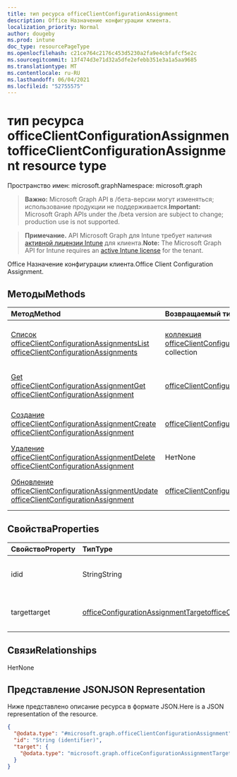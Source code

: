 ```yaml
---
title: тип ресурса officeClientConfigurationAssignment
description: Office Назначение конфигурации клиента.
localization_priority: Normal
author: dougeby
ms.prod: intune
doc_type: resourcePageType
ms.openlocfilehash: c21ce764c2176c453d5230a2fa9e4cbfafcf5e2c
ms.sourcegitcommit: 13f474d3e71d32a5dfe2efebb351e3a1a5aa9685
ms.translationtype: MT
ms.contentlocale: ru-RU
ms.lasthandoff: 06/04/2021
ms.locfileid: "52755575"
---
```

# <a name="officeclientconfigurationassignment-resource-type"></a><span data-ttu-id="9a98c-103">тип ресурса officeClientConfigurationAssignment</span><span class="sxs-lookup"><span data-stu-id="9a98c-103">officeClientConfigurationAssignment resource type</span></span>

<span data-ttu-id="9a98c-104">Пространство имен: microsoft.graph</span><span class="sxs-lookup"><span data-stu-id="9a98c-104">Namespace: microsoft.graph</span></span>

> <span data-ttu-id="9a98c-105">**Важно:** Microsoft Graph API в /бета-версии могут изменяться; использование продукции не поддерживается.</span><span class="sxs-lookup"><span data-stu-id="9a98c-105">**Important:** Microsoft Graph APIs under the /beta version are subject to change; production use is not supported.</span></span>

> <span data-ttu-id="9a98c-106">**Примечание.** API Microsoft Graph для Intune требует наличия [активной лицензии Intune](https://go.microsoft.com/fwlink/?linkid=839381) для клиента.</span><span class="sxs-lookup"><span data-stu-id="9a98c-106">**Note:** The Microsoft Graph API for Intune requires an [active Intune license](https://go.microsoft.com/fwlink/?linkid=839381) for the tenant.</span></span>

<span data-ttu-id="9a98c-107">Office Назначение конфигурации клиента.</span><span class="sxs-lookup"><span data-stu-id="9a98c-107">Office Client Configuration Assignment.</span></span>

## <a name="methods"></a><span data-ttu-id="9a98c-108">Методы</span><span class="sxs-lookup"><span data-stu-id="9a98c-108">Methods</span></span>
|<span data-ttu-id="9a98c-109">Метод</span><span class="sxs-lookup"><span data-stu-id="9a98c-109">Method</span></span>|<span data-ttu-id="9a98c-110">Возвращаемый тип</span><span class="sxs-lookup"><span data-stu-id="9a98c-110">Return Type</span></span>|<span data-ttu-id="9a98c-111">Описание</span><span class="sxs-lookup"><span data-stu-id="9a98c-111">Description</span></span>|
|:---|:---|:---|
|[<span data-ttu-id="9a98c-112">Список officeClientConfigurationAssignments</span><span class="sxs-lookup"><span data-stu-id="9a98c-112">List officeClientConfigurationAssignments</span></span>](../api/intune-cirrus-officeclientconfigurationassignment-list.md)|<span data-ttu-id="9a98c-113">[коллекция officeClientConfigurationAssignment](../resources/intune-cirrus-officeclientconfigurationassignment.md)</span><span class="sxs-lookup"><span data-stu-id="9a98c-113">[officeClientConfigurationAssignment](../resources/intune-cirrus-officeclientconfigurationassignment.md) collection</span></span>|<span data-ttu-id="9a98c-114">Список свойств и связей [объектов officeClientConfigurationAssignment.](../resources/intune-cirrus-officeclientconfigurationassignment.md)</span><span class="sxs-lookup"><span data-stu-id="9a98c-114">List properties and relationships of the [officeClientConfigurationAssignment](../resources/intune-cirrus-officeclientconfigurationassignment.md) objects.</span></span>|
|[<span data-ttu-id="9a98c-115">Get officeClientConfigurationAssignment</span><span class="sxs-lookup"><span data-stu-id="9a98c-115">Get officeClientConfigurationAssignment</span></span>](../api/intune-cirrus-officeclientconfigurationassignment-get.md)|[<span data-ttu-id="9a98c-116">officeClientConfigurationAssignment</span><span class="sxs-lookup"><span data-stu-id="9a98c-116">officeClientConfigurationAssignment</span></span>](../resources/intune-cirrus-officeclientconfigurationassignment.md)|<span data-ttu-id="9a98c-117">Чтение свойств и связей [объекта officeClientConfigurationAssignment.](../resources/intune-cirrus-officeclientconfigurationassignment.md)</span><span class="sxs-lookup"><span data-stu-id="9a98c-117">Read properties and relationships of the [officeClientConfigurationAssignment](../resources/intune-cirrus-officeclientconfigurationassignment.md) object.</span></span>|
|[<span data-ttu-id="9a98c-118">Создание officeClientConfigurationAssignment</span><span class="sxs-lookup"><span data-stu-id="9a98c-118">Create officeClientConfigurationAssignment</span></span>](../api/intune-cirrus-officeclientconfigurationassignment-create.md)|[<span data-ttu-id="9a98c-119">officeClientConfigurationAssignment</span><span class="sxs-lookup"><span data-stu-id="9a98c-119">officeClientConfigurationAssignment</span></span>](../resources/intune-cirrus-officeclientconfigurationassignment.md)|<span data-ttu-id="9a98c-120">Создание нового [объекта officeClientConfigurationAssignment.](../resources/intune-cirrus-officeclientconfigurationassignment.md)</span><span class="sxs-lookup"><span data-stu-id="9a98c-120">Create a new [officeClientConfigurationAssignment](../resources/intune-cirrus-officeclientconfigurationassignment.md) object.</span></span>|
|[<span data-ttu-id="9a98c-121">Удаление officeClientConfigurationAssignment</span><span class="sxs-lookup"><span data-stu-id="9a98c-121">Delete officeClientConfigurationAssignment</span></span>](../api/intune-cirrus-officeclientconfigurationassignment-delete.md)|<span data-ttu-id="9a98c-122">Нет</span><span class="sxs-lookup"><span data-stu-id="9a98c-122">None</span></span>|<span data-ttu-id="9a98c-123">Удаляет [officeClientConfigurationAssignment](../resources/intune-cirrus-officeclientconfigurationassignment.md).</span><span class="sxs-lookup"><span data-stu-id="9a98c-123">Deletes a [officeClientConfigurationAssignment](../resources/intune-cirrus-officeclientconfigurationassignment.md).</span></span>|
|[<span data-ttu-id="9a98c-124">Обновление officeClientConfigurationAssignment</span><span class="sxs-lookup"><span data-stu-id="9a98c-124">Update officeClientConfigurationAssignment</span></span>](../api/intune-cirrus-officeclientconfigurationassignment-update.md)|[<span data-ttu-id="9a98c-125">officeClientConfigurationAssignment</span><span class="sxs-lookup"><span data-stu-id="9a98c-125">officeClientConfigurationAssignment</span></span>](../resources/intune-cirrus-officeclientconfigurationassignment.md)|<span data-ttu-id="9a98c-126">Обновление свойств объекта [officeClientConfigurationAssignment.](../resources/intune-cirrus-officeclientconfigurationassignment.md)</span><span class="sxs-lookup"><span data-stu-id="9a98c-126">Update the properties of a [officeClientConfigurationAssignment](../resources/intune-cirrus-officeclientconfigurationassignment.md) object.</span></span>|

## <a name="properties"></a><span data-ttu-id="9a98c-127">Свойства</span><span class="sxs-lookup"><span data-stu-id="9a98c-127">Properties</span></span>
|<span data-ttu-id="9a98c-128">Свойство</span><span class="sxs-lookup"><span data-stu-id="9a98c-128">Property</span></span>|<span data-ttu-id="9a98c-129">Тип</span><span class="sxs-lookup"><span data-stu-id="9a98c-129">Type</span></span>|<span data-ttu-id="9a98c-130">Описание</span><span class="sxs-lookup"><span data-stu-id="9a98c-130">Description</span></span>|
|:---|:---|:---|
|<span data-ttu-id="9a98c-131">id</span><span class="sxs-lookup"><span data-stu-id="9a98c-131">id</span></span>|<span data-ttu-id="9a98c-132">String</span><span class="sxs-lookup"><span data-stu-id="9a98c-132">String</span></span>|<span data-ttu-id="9a98c-133">Id of the OfficeConfigurationAssignment.</span><span class="sxs-lookup"><span data-stu-id="9a98c-133">Id of the OfficeConfigurationAssignment.</span></span>|
|<span data-ttu-id="9a98c-134">target</span><span class="sxs-lookup"><span data-stu-id="9a98c-134">target</span></span>|[<span data-ttu-id="9a98c-135">officeConfigurationAssignmentTarget</span><span class="sxs-lookup"><span data-stu-id="9a98c-135">officeConfigurationAssignmentTarget</span></span>](../resources/intune-cirrus-officeconfigurationassignmenttarget.md)|<span data-ttu-id="9a98c-136">Целевое назначение, определенное администратором.</span><span class="sxs-lookup"><span data-stu-id="9a98c-136">The target assignment defined by the admin.</span></span>|

## <a name="relationships"></a><span data-ttu-id="9a98c-137">Связи</span><span class="sxs-lookup"><span data-stu-id="9a98c-137">Relationships</span></span>
<span data-ttu-id="9a98c-138">Нет</span><span class="sxs-lookup"><span data-stu-id="9a98c-138">None</span></span>
## <a name="json-representation"></a><span data-ttu-id="9a98c-139">Представление JSON</span><span class="sxs-lookup"><span data-stu-id="9a98c-139">JSON Representation</span></span>
<span data-ttu-id="9a98c-140">Ниже представлено описание ресурса в формате JSON.</span><span class="sxs-lookup"><span data-stu-id="9a98c-140">Here is a JSON representation of the resource.</span></span>
<!-- {
  "blockType": "resource",
  "keyProperty": "id",
  "@odata.type": "microsoft.graph.officeClientConfigurationAssignment"
}
-->
``` json
{
  "@odata.type": "#microsoft.graph.officeClientConfigurationAssignment",
  "id": "String (identifier)",
  "target": {
    "@odata.type": "microsoft.graph.officeConfigurationAssignmentTarget"
  }
}
```




